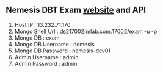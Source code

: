 ## Nemesis DBT Exam [website](http://13.232.71.170/) and API

1. Host IP : 13.232.71.170
2. Mongo Shell Url : ds217002.mlab.com:17002/exam -u <dbuser> -p <dbpassword>
3. Mongo DB : exam
4. Mongo DB Username : nemesis
5. Mongo DB Password : nemesis-dev01
6. Admin Username : admin
7. Admin Password : admin